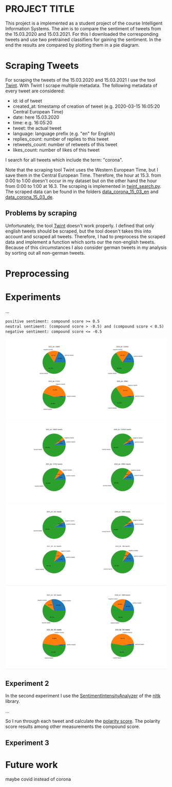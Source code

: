 # PROJECT TITLE
This project is a implemented as a student project of the course Intelligent Information Systems.
The aim is to compare the sentiment of tweets from the 15.03.2020 and 15.03.2021. 
For this I downloaded the corresponding tweets and use two pretrained classifiers for gaining the sentiment.
In the end the results are compared by plotting them in a pie diagram.

# Scraping Tweets
For scraping the tweets of the 15.03.2020 and 15.03.2021 I use the tool [Twint](https://github.com/twintproject/twint).
With Twint I scrape multiple metadata. 
The following metadata of every tweet are considered:

- id: id of tweet	
- created_at: timestamp of creation of tweet (e.g. 2020-03-15 16:05:20 Central European Time)	
- date: here 15.03.2020	
- time: e.g. 16:05:20 			
- tweet: the actual tweet	
- language: language prefix (e.g. "en" for English)	
- replies_count: number of replies to this tweet	
- retweets_count: number of retweets of this tweet
- likes_count: number of likes of this tweet

I search for all tweets which include the term: "corona".

Note that the scraping tool Twint uses the Western European Time, but I save them in the Central European Time.
Therefore, the hour at 15.3. from 0:00 to 1:00 doesn't occur in my dataset but on the other hand the hour from 0:00 to 1:00 at 16.3.
The scraping is implemented in [twint_search.py](./twint_search/twint_search.py).
The scraped data can be found in the folders [data_corona_15_03_en](./data_corona_15_03_en) and [data_corona_15_03_de](./data_corona_15_03_de).

## Problems by scraping
Unfortunately, the tool [Twint](https://github.com/twintproject/twint) doesn't work properly. 
I defined that only english tweets should be scraped, but the tool doesn't takes this into account and scraped all tweets.
Therefore, I had to preprocess the scraped data and implement a function which sorts our the non-english tweets.
Because of this circumstances I also consider german tweets in my analysis by sorting out all non-german tweets.

# Preprocessing


# Experiments
...

    positive sentiment: compound score >= 0.5
    neutral sentiment: (compound score > -0.5) and (compound score < 0.5)
    negative sentiment: compound score <= -0.5
    
![Alt text](result_images/result_sia.PNG "sia")
![Alt text](result_images/result_text_blob.PNG "test blob")
![Alt text](result_images/high_popularity.PNG "high popularity")
![Alt text](result_images/sia_high_popularity.PNG "sia high popularity")
## Experiment 2

In the second experiment I use the [SentimentIntensityAnalyzer](https://www.nltk.org/api/nltk.sentiment.html?highlight=sentimentintensityanalyzer#nltk.sentiment.vader.SentimentIntensityAnalyzer) of the [nltk](https://www.nltk.org/) library. 

...

So I run through each tweet and calculate the [polarity score](https://www.nltk.org/api/nltk.sentiment.html?highlight=polarity%20score#nltk.sentiment.vader.SentimentIntensityAnalyzer.polarity_scores). 
The polarity score results among other measurements the compound score. 

## Experiment 3
# Future work
maybe covid instead of corona
